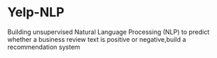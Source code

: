 # Yelp-NLP
Building unsupervised Natural Language Processing (NLP) to predict whether a business review text is positive or negative,build a recommendation system
